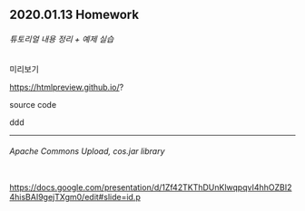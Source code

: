 ## 2020.01.13 Homework

###### 튜토리얼 내용 정리 + 예제 실습

미리보기

https://htmlpreview.github.io/?

source code

ddd

--------------------------------

###### Apache Commons Upload, cos.jar library

<img src="">

https://docs.google.com/presentation/d/1Zf42TKThDUnKlwqpqvI4hhOZBI24hisBAI9gejTXgm0/edit#slide=id.p


